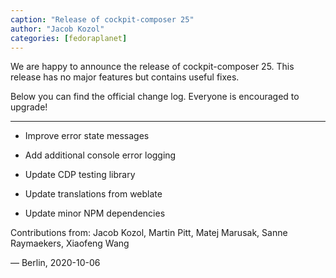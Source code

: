 ```yaml
---
caption: "Release of cockpit-composer 25"
author: "Jacob Kozol"
categories: [fedoraplanet]
---
```


We are happy to announce the release of cockpit-composer 25. This release has 
no major features but contains useful fixes.

Below you can find the official change log. Everyone is encouraged to
upgrade!

----

* Improve error state messages

* Add additional console error logging

* Update CDP testing library

* Update translations from weblate

* Update minor NPM dependencies

Contributions from: Jacob Kozol, Martin Pitt, Matej Marusak, Sanne Raymaekers, Xiaofeng Wang

— Berlin, 2020-10-06
